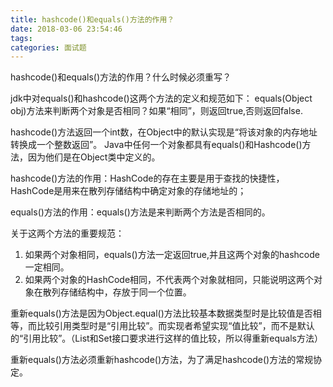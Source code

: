 ```yaml
---
title: hashcode()和equals()方法的作用？
date: 2018-03-06 23:54:46
tags:
categories: 面试题
---
```

hashcode()和equals()方法的作用？什么时候必须重写？

jdk中对equals()和hashcode()这两个方法的定义和规范如下：
equals(Object obj)方法来判断两个对象是否相同？如果“相同”，则返回true,否则返回false.

hashcode()方法返回一个int数，在Object中的默认实现是“将该对象的内存地址转换成一个整数返回”。
Java中任何一个对象都具有equals()和Hashcode()方法，因为他们是在Object类中定义的。

hashcode()方法的作用：HashCode的存在主要是用于查找的快捷性，HashCode是用来在散列存储结构中确定对象的存储地址的；

equals()方法的作用：equals()方法是来判断两个方法是否相同的。

关于这两个方法的重要规范：
1. 如果两个对象相同，equals()方法一定返回true,并且这两个对象的hashcode一定相同。
2. 如果两个对象的HashCode相同，不代表两个对象就相同，只能说明这两个对象在散列存储结构中，存放于同一个位置。

重新equals()方法是因为Object.equal()方法比较基本数据类型时是比较值是否相等，而比较引用类型时是“引用比较”。而实现者希望实现“值比较”，而不是默认的“引用比较”。（List和Set接口要求进行这样的值比较，所以得重新equals方法）

重新equals()方法必须重新hashcode()方法，为了满足hashcode()方法的常规协定。
